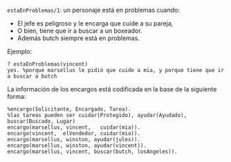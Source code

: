 `estaEnProblemas/1`: un personaje está en problemas cuando:

* El jefe es peligroso y le encarga que cuide a su pareja,
* O bien, tiene que ir a buscar a un boxeador.
* Además butch siempre está en problemas.

Ejemplo:

```
? estaEnProblemas(vincent)
yes. %porque marsellus le pidió que cuide a mia, y porque tiene que ir a buscar a butch
```

La información de los encargos está codificada en la base de la siguiente forma:

```
%encargo(Solicitante, Encargado, Tarea).
%las tareas pueden ser cuidar(Protegido), ayudar(Ayudado), buscar(Buscado, Lugar)
encargo(marsellus, vincent,   cuidar(mia)).
encargo(vincent,  elVendedor, cuidar(mia)).
encargo(marsellus, winston, ayudar(jules)).
encargo(marsellus, winston, ayudar(vincent)).
encargo(marsellus, vincent, buscar(butch, losAngeles)).
```
